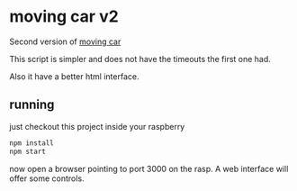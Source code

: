 # moving car v2

Second version of [moving car](../moving-car)

This script is simpler and does not have the timeouts the first one had.

Also it have a better html interface.

## running

just checkout this project inside your raspberry

```bash
npm install
npm start
```

now open a browser pointing to port 3000 on the rasp. A web interface will
offer some controls.
